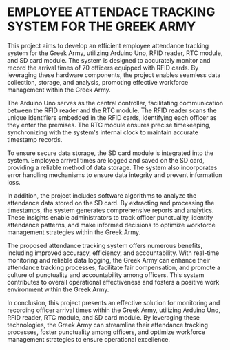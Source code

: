 # EMPLOYEE ATTENDACE TRACKING SYSTEM FOR THE GREEK ARMY 

This project aims to develop an efficient employee attendance tracking system for the Greek Army, utilizing Arduino Uno, RFID reader, RTC module, and SD card module. The system is designed to accurately monitor and record the arrival times of 70 officers equipped with RFID cards. By leveraging these hardware components, the project enables seamless data collection, storage, and analysis, promoting effective workforce management within the Greek Army.

The Arduino Uno serves as the central controller, facilitating communication between the RFID reader and the RTC module. The RFID reader scans the unique identifiers embedded in the RFID cards, identifying each officer as they enter the premises. The RTC module ensures precise timekeeping, synchronizing with the system's internal clock to maintain accurate timestamp records.

To ensure secure data storage, the SD card module is integrated into the system. Employee arrival times are logged and saved on the SD card, providing a reliable method of data storage. The system also incorporates error handling mechanisms to ensure data integrity and prevent information loss.

In addition, the project includes software algorithms to analyze the attendance data stored on the SD card. By extracting and processing the timestamps, the system generates comprehensive reports and analytics. These insights enable administrators to track officer punctuality, identify attendance patterns, and make informed decisions to optimize workforce management strategies within the Greek Army.

The proposed attendance tracking system offers numerous benefits, including improved accuracy, efficiency, and accountability. With real-time monitoring and reliable data logging, the Greek Army can enhance their attendance tracking processes, facilitate fair compensation, and promote a culture of punctuality and accountability among officers. This system contributes to overall operational effectiveness and fosters a positive work environment within the Greek Army.

In conclusion, this project presents an effective solution for monitoring and recording officer arrival times within the Greek Army, utilizing Arduino Uno, RFID reader, RTC module, and SD card module. By leveraging these technologies, the Greek Army can streamline their attendance tracking processes, foster punctuality among officers, and optimize workforce management strategies to ensure operational excellence.
